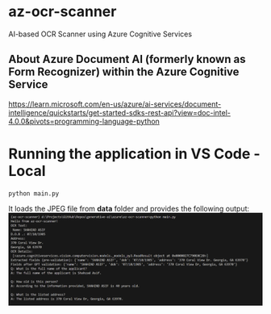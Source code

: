 # az-ocr-scanner
AI-based OCR Scanner using Azure Cognitive Services


## About Azure Document AI (formerly known as Form Recognizer) within the Azure Cognitive Service
https://learn.microsoft.com/en-us/azure/ai-services/document-intelligence/quickstarts/get-started-sdks-rest-api?view=doc-intel-4.0.0&pivots=programming-language-python


# Running the application in VS Code - Local
```code
python main.py
```
It loads the JPEG file from **data** folder and provides the following output:
![alt text](image.png)